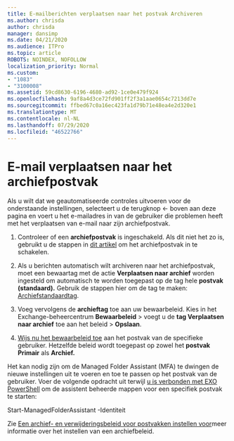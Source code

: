 ```yaml
---
title: E-mailberichten verplaatsen naar het postvak Archiveren
ms.author: chrisda
author: chrisda
manager: dansimp
ms.date: 04/21/2020
ms.audience: ITPro
ms.topic: article
ROBOTS: NOINDEX, NOFOLLOW
localization_priority: Normal
ms.custom:
- "1083"
- "3100008"
ms.assetid: 59cd8630-6196-4680-ad92-1ce0e479f924
ms.openlocfilehash: 9af8a4d3ce72fd901ff2f3a1aae0654c7213dd7e
ms.sourcegitcommit: ffbed67c0a16ec423fa1d79b71e48ea4e2d320e1
ms.translationtype: MT
ms.contentlocale: nl-NL
ms.lasthandoff: 07/29/2020
ms.locfileid: "46522766"
---
```

# <a name="move-email-to-the-archive-mailbox"></a>E-mail verplaatsen naar het archiefpostvak

Als u wilt dat we geautomatiseerde controles uitvoeren voor de onderstaande instellingen, selecteert u de terugknop <- boven aan deze pagina en voert u het e-mailadres in van de gebruiker die problemen heeft met het verplaatsen van e-mail naar zijn archiefpostvak.

1. Controleer of een **archiefpostvak** is ingeschakeld. Als dit niet het zo is, gebruikt u de stappen in [dit artikel](https://docs.microsoft.com/microsoft-365/compliance/enable-archive-mailboxes) om het archiefpostvak in te schakelen.

2. Als u berichten automatisch wilt archiveren naar het archiefpostvak, moet een bewaartag met de actie **Verplaatsen naar archief** worden ingesteld om automatisch te worden toegepast op de tag hele **postvak (standaard).** Gebruik de stappen hier om de tag te maken: [Archiefstandaardtag](https://docs.microsoft.com/microsoft-365/compliance/set-up-an-archive-and-deletion-policy-for-mailboxes#create-a-custom-archive-default-policy-tag).

3. Voeg vervolgens de **archieftag** toe aan uw bewaarbeleid. Kies in het Exchange-beheercentrum **Bewaarbeleid** > voegt u de **tag Verplaatsen naar archief** toe aan het beleid > **Opslaan**.

4. [Wijs nu het bewaarbeleid toe](https://docs.microsoft.com/exchange/security-and-compliance/messaging-records-management/apply-retention-policy) aan het postvak van de specifieke gebruiker. Hetzelfde beleid wordt toegepast op zowel het **postvak Primair** als **Archief.**

Het kan nodig zijn om de Managed Folder Assistant (MFA) te dwingen de nieuwe instellingen uit te voeren en toe te passen op het postvak van de gebruiker. Voer de volgende opdracht uit terwijl [u is verbonden met EXO PowerShell](https://docs.microsoft.com/powershell/exchange/exchange-online/connect-to-exchange-online-powershell/connect-to-exchange-online-powershell?view=exchange-ps) om de assistent beheerde mappen voor een specifiek postvak te starten:
  
Start-ManagedFolderAssistant -Identiteit<name of the mailbox>

Zie [Een archief- en verwijderingsbeleid voor postvakken instellen voor](https://docs.microsoft.com/microsoft-365/compliance/set-up-an-archive-and-deletion-policy-for-mailboxes#step-1-enable-archive-mailboxes-for-users)meer informatie over het instellen van een archiefbeleid.
  